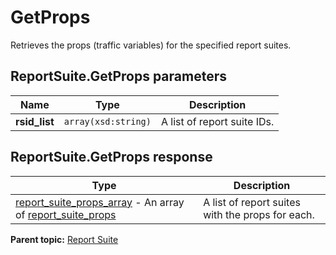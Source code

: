 # GetProps

Retrieves the props \(traffic variables\) for the specified report suites.

## ReportSuite.GetProps parameters

|Name|Type|Description|
|----|----|-----------|
| **rsid\_list** | `array(xsd:string)` |A list of report suite IDs.|

## ReportSuite.GetProps response

|Type|Description|
|----|-----------|
| [report\_suite\_props\_array](../../data_types/r_report_suite_props_array.md#) - An array of [report\_suite\_props](../../data_types/r_report_suite_props.md#) |A list of report suites with the props for each.|

**Parent topic:** [Report Suite](../../methods/report_suite/r_methods_reportsuite.md)

